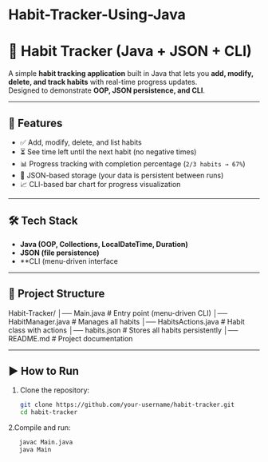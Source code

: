 # Habit-Tracker-Using-Java
# 📌 Habit Tracker (Java + JSON + CLI)

A simple **habit tracking application** built in Java that lets you **add, modify, delete, and track habits** with real-time progress updates.  
Designed to demonstrate **OOP, JSON persistence, and CLI**.

---

## 🚀 Features

- ✅ Add, modify, delete, and list habits  
- ⏳ See time left until the next habit (no negative times)  
- 📊 Progress tracking with completion percentage (`2/3 habits → 67%`)  
- 💾 JSON-based storage (your data is persistent between runs)  
- 📈 CLI-based bar chart for progress visualization  


---

## 🛠️ Tech Stack

- **Java (OOP, Collections, LocalDateTime, Duration)**  
- **JSON (file persistence)**  
- **CLI (menu-driven interface

---

## 📂 Project Structure
Habit-Tracker/
│── Main.java # Entry point (menu-driven CLI)
│── HabitManager.java # Manages all habits
│── HabitsActions.java # Habit class with actions
│── habits.json # Stores all habits persistently
│── README.md # Project documentation


---

## ▶️ How to Run

1. Clone the repository:
   ```bash
   git clone https://github.com/your-username/habit-tracker.git
   cd habit-tracker
2.Compile and run:

```bash
   javac Main.java
   java Main




